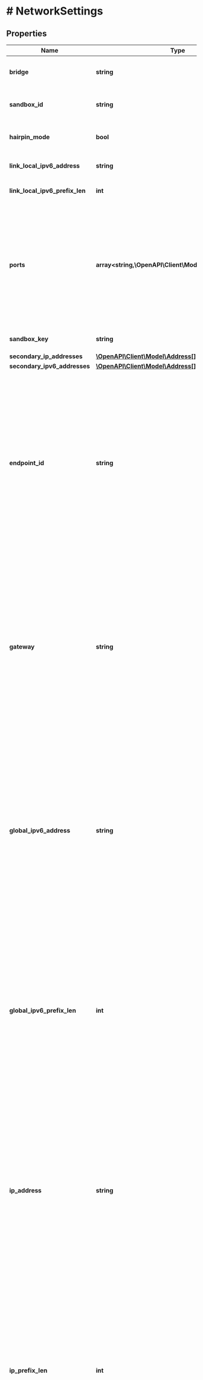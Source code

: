 # # NetworkSettings

## Properties

Name | Type | Description | Notes
------------ | ------------- | ------------- | -------------
**bridge** | **string** | Name of the network&#39;s bridge (for example, &#x60;docker0&#x60;). | [optional]
**sandbox_id** | **string** | SandboxID uniquely represents a container&#39;s network stack. | [optional]
**hairpin_mode** | **bool** | Indicates if hairpin NAT should be enabled on the virtual interface. | [optional]
**link_local_ipv6_address** | **string** | IPv6 unicast address using the link-local prefix. | [optional]
**link_local_ipv6_prefix_len** | **int** | Prefix length of the IPv6 unicast address. | [optional]
**ports** | **array<string,\OpenAPI\Client\Model\PortBinding[]>** | PortMap describes the mapping of container ports to host ports, using the container&#39;s port-number and protocol as key in the format &#x60;&lt;port&gt;/&lt;protocol&gt;&#x60;, for example, &#x60;80/udp&#x60;.  If a container&#39;s port is mapped for multiple protocols, separate entries are added to the mapping table. | [optional]
**sandbox_key** | **string** | SandboxKey identifies the sandbox | [optional]
**secondary_ip_addresses** | [**\OpenAPI\Client\Model\Address[]**](Address.md) |  | [optional]
**secondary_ipv6_addresses** | [**\OpenAPI\Client\Model\Address[]**](Address.md) |  | [optional]
**endpoint_id** | **string** | EndpointID uniquely represents a service endpoint in a Sandbox.  &lt;p&gt;&lt;br /&gt;&lt;/p&gt;  &gt; **Deprecated**: This field is only propagated when attached to the &gt; default \&quot;bridge\&quot; network. Use the information from the \&quot;bridge\&quot; &gt; network inside the &#x60;Networks&#x60; map instead, which contains the same &gt; information. This field was deprecated in Docker 1.9 and is scheduled &gt; to be removed in Docker 17.12.0 | [optional]
**gateway** | **string** | Gateway address for the default \&quot;bridge\&quot; network.  &lt;p&gt;&lt;br /&gt;&lt;/p&gt;  &gt; **Deprecated**: This field is only propagated when attached to the &gt; default \&quot;bridge\&quot; network. Use the information from the \&quot;bridge\&quot; &gt; network inside the &#x60;Networks&#x60; map instead, which contains the same &gt; information. This field was deprecated in Docker 1.9 and is scheduled &gt; to be removed in Docker 17.12.0 | [optional]
**global_ipv6_address** | **string** | Global IPv6 address for the default \&quot;bridge\&quot; network.  &lt;p&gt;&lt;br /&gt;&lt;/p&gt;  &gt; **Deprecated**: This field is only propagated when attached to the &gt; default \&quot;bridge\&quot; network. Use the information from the \&quot;bridge\&quot; &gt; network inside the &#x60;Networks&#x60; map instead, which contains the same &gt; information. This field was deprecated in Docker 1.9 and is scheduled &gt; to be removed in Docker 17.12.0 | [optional]
**global_ipv6_prefix_len** | **int** | Mask length of the global IPv6 address.  &lt;p&gt;&lt;br /&gt;&lt;/p&gt;  &gt; **Deprecated**: This field is only propagated when attached to the &gt; default \&quot;bridge\&quot; network. Use the information from the \&quot;bridge\&quot; &gt; network inside the &#x60;Networks&#x60; map instead, which contains the same &gt; information. This field was deprecated in Docker 1.9 and is scheduled &gt; to be removed in Docker 17.12.0 | [optional]
**ip_address** | **string** | IPv4 address for the default \&quot;bridge\&quot; network.  &lt;p&gt;&lt;br /&gt;&lt;/p&gt;  &gt; **Deprecated**: This field is only propagated when attached to the &gt; default \&quot;bridge\&quot; network. Use the information from the \&quot;bridge\&quot; &gt; network inside the &#x60;Networks&#x60; map instead, which contains the same &gt; information. This field was deprecated in Docker 1.9 and is scheduled &gt; to be removed in Docker 17.12.0 | [optional]
**ip_prefix_len** | **int** | Mask length of the IPv4 address.  &lt;p&gt;&lt;br /&gt;&lt;/p&gt;  &gt; **Deprecated**: This field is only propagated when attached to the &gt; default \&quot;bridge\&quot; network. Use the information from the \&quot;bridge\&quot; &gt; network inside the &#x60;Networks&#x60; map instead, which contains the same &gt; information. This field was deprecated in Docker 1.9 and is scheduled &gt; to be removed in Docker 17.12.0 | [optional]
**ipv6_gateway** | **string** | IPv6 gateway address for this network.  &lt;p&gt;&lt;br /&gt;&lt;/p&gt;  &gt; **Deprecated**: This field is only propagated when attached to the &gt; default \&quot;bridge\&quot; network. Use the information from the \&quot;bridge\&quot; &gt; network inside the &#x60;Networks&#x60; map instead, which contains the same &gt; information. This field was deprecated in Docker 1.9 and is scheduled &gt; to be removed in Docker 17.12.0 | [optional]
**mac_address** | **string** | MAC address for the container on the default \&quot;bridge\&quot; network.  &lt;p&gt;&lt;br /&gt;&lt;/p&gt;  &gt; **Deprecated**: This field is only propagated when attached to the &gt; default \&quot;bridge\&quot; network. Use the information from the \&quot;bridge\&quot; &gt; network inside the &#x60;Networks&#x60; map instead, which contains the same &gt; information. This field was deprecated in Docker 1.9 and is scheduled &gt; to be removed in Docker 17.12.0 | [optional]
**networks** | [**array<string,\OpenAPI\Client\Model\EndpointSettings>**](EndpointSettings.md) | Information about all networks that the container is connected to. | [optional]

[[Back to Model list]](../../README.md#models) [[Back to API list]](../../README.md#endpoints) [[Back to README]](../../README.md)

